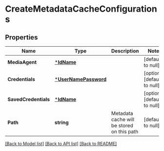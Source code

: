 # CreateMetadataCacheConfigurations

## Properties
Name | Type | Description | Notes
------------ | ------------- | ------------- | -------------
**MediaAgent** | [***IdName**](IdName.md) |  | [default to null]
**Credentials** | [***UserNamePassword**](UserNamePassword.md) |  | [optional] [default to null]
**SavedCredentials** | [***IdName**](IdName.md) |  | [optional] [default to null]
**Path** | **string** | Metadata cache will be stored on this path | [default to null]

[[Back to Model list]](../README.md#documentation-for-models) [[Back to API list]](../README.md#documentation-for-api-endpoints) [[Back to README]](../README.md)

